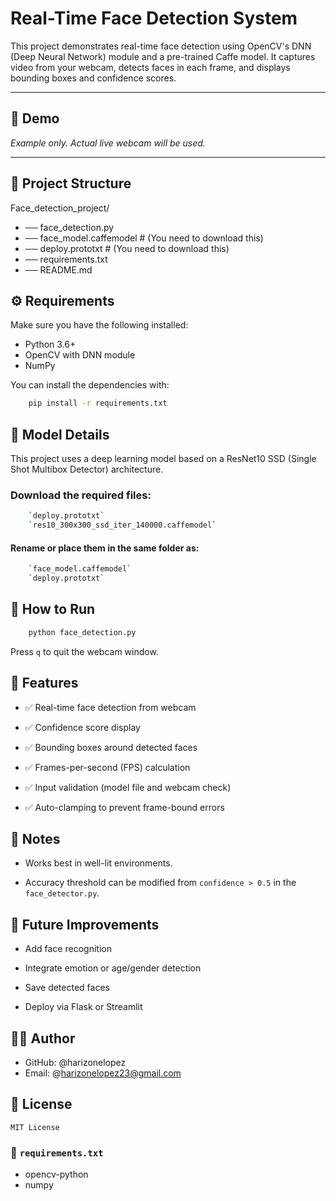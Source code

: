 # Real-Time Face Detection System

This project demonstrates real-time face detection using OpenCV's DNN (Deep Neural Network) module and a pre-trained Caffe model. It captures video from your webcam, detects faces in each frame, and displays bounding boxes and confidence scores.

---

## 📸 Demo

*Example only. Actual live webcam will be used.*

---

## 📂 Project Structure

Face_detection_project/
- ── face_detection.py
- ── face_model.caffemodel         # (You need to download this)
- ── deploy.prototxt               # (You need to download this)
- ── requirements.txt
- ── README.md



## ⚙️ Requirements

Make sure you have the following installed:

- Python 3.6+
- OpenCV with DNN module
- NumPy

You can install the dependencies with:

```bash
    pip install -r requirements.txt
```


## 🧠 Model Details

This project uses a deep learning model based on a ResNet10 SSD (Single Shot Multibox Detector) architecture.


### Download the required files:
```bash
    `deploy.prototxt`
    `res10_300x300_ssd_iter_140000.caffemodel`
```

#### Rename or place them in the same folder as:
```bash
    `face_model.caffemodel`
    `deploy.prototxt`
```


## 🚀 How to Run

```bash
    python face_detection.py
```

Press `q` to quit the webcam window.


## 🎯 Features

- ✅ Real-time face detection from webcam

- ✅ Confidence score display

- ✅ Bounding boxes around detected faces

- ✅ Frames-per-second (FPS) calculation

- ✅ Input validation (model file and webcam check)

- ✅ Auto-clamping to prevent frame-bound errors



## 📌 Notes

- Works best in well-lit environments.

- Accuracy threshold can be modified from `confidence > 0.5` in the `face_detector.py`.



## 🔧 Future Improvements
- Add face recognition

- Integrate emotion or age/gender detection

- Save detected faces

- Deploy via Flask or Streamlit


## 👨‍💻 Author

- GitHub: @harizonelopez
- Email: @harizonelopez23@gmail.com



## 📜 License

    MIT License


### 📄 `requirements.txt`

- opencv-python
- numpy
